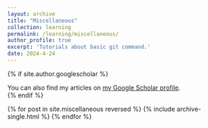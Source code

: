 ```yaml
---
layout: archive
title: "Miscellaneous"
collection: learning
permalink: /learning/miscellaneous/
author_profile: true
excerpt: 'Tutorials about basic git command.'
date: 2024-4-24
---
```



{% if site.author.googlescholar %}
  <div class="wordwrap">You can also find my articles on <a href="{{site.author.googlescholar}}">my Google Scholar profile</a>.</div>
{% endif %}


{% for post in site.miscellaneous reversed %}
  {% include archive-single.html %}
{% endfor %}